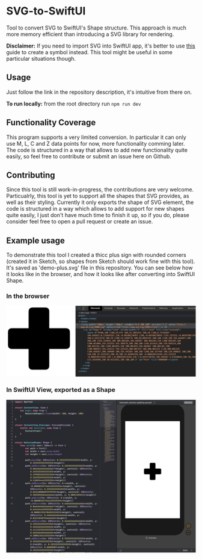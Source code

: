 # SVG-to-SwiftUI

Tool to convert SVG to SwiftUI's Shape structure. This approach is much more memory efficient than introducing a SVG library for rendering.

**Disclaimer:** If you need to import SVG into SwiftUI app, it's better to use [this](https://developer.apple.com/documentation/uikit/uiimage/creating_custom_symbol_images_for_your_app) guide to create a symbol instead. This tool might be useful in some particular situations though.

## Usage

Just follow the link in the repository description, it's intuitive from there on.

**To run locally:** from the root directory run `npm run dev`

## Functionality Coverage

This program supports a very limited conversion. In particular it can only use M, L, C and Z data points for now, more functionality comming later.
The code is structured in a way that allows to add new functionality quite easily, so feel free to contribute or submit an issue here on Github.

## Contributing

Since this tool is still work-in-progress, the contributions are very welcome. Particualrly, this tool is yet to support all the shapes that SVG provides, as well as their styling. Currently it only exports the shape of <path> SVG element, the code is structured in a way which allows to add support for new shapes quite easily, I just don't have much time to finish it up, so if you do, please consider feel free to open a pull request or create an issue.

## Example usage

To demonstrate this tool I created a thicc plus sign with rounded corners (created it in Sketch, so shapes from Sketch should work fine with this tool).
It's saved as 'demo-plus.svg' file in this repository. You can see below how it looks like in the browser, and how it looks like after converting into SwiftUI Shape.

### In the browser

![SVG file wiewed in the browser](example_svg.png)

### In SwiftUI View, exported as a Shape

![SVG file wiewed in the browser](example_swift.png)
